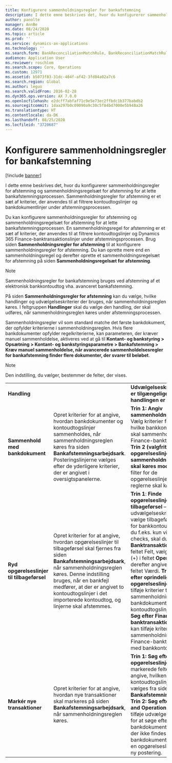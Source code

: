 ```yaml
---
title: Konfigurere sammenholdningsregler for bankafstemning
description: I dette emne beskrives det, hvor du konfigurerer sammenholdningsregler for afstemning og sammenholdningsregelsæt for afstemning for at lette bankafstemningsprocessen. Sammenholdningsregler for afstemning er et sæt af kriterier, der anvendes til at filtrere kontoudtogslinjer og bankdokumentlinjer under afstemningsprocessen.
author: panolte
manager: AnnBe
ms.date: 08/24/2020
ms.topic: article
ms.prod: ''
ms.service: dynamics-ax-applications
ms.technology: ''
ms.search.form: BankReconciliationMatchRule, BankReconciliationMatchRuleSet
audience: Application User
ms.reviewer: roschlom
ms.search.scope: Core, Operations
ms.custom: 12971
ms.assetid: b5073f83-31dc-404f-af42-3fd84a02a7c6
ms.search.region: Global
ms.author: leguo
ms.search.validFrom: 2016-02-28
ms.dyn365.ops.version: AX 7.0.0
ms.openlocfilehash: e2dcff7abfaf71c9e5e73ec2ffbdc1b377babdb2
ms.sourcegitcommit: 1daa297b0c09090a9c30c5f84bd7000e5b948a26
ms.translationtype: HT
ms.contentlocale: da-DK
ms.lasthandoff: 08/25/2020
ms.locfileid: "3720687"
---
```

# <a name="set-up-bank-reconciliation-matching-rules"></a>Konfigurere sammenholdningsregler for bankafstemning

[!include [banner](../includes/banner.md)]

I dette emne beskrives det, hvor du konfigurerer sammenholdningsregler for afstemning og sammenholdningsregelsæt for afstemning for at lette bankafstemningsprocessen. Sammenholdningsregler for afstemning er et sæt af kriterier, der anvendes til at filtrere kontoudtogslinjer og bankdokumentlinjer under afstemningsprocessen.

Du kan konfigurere sammenholdningsregler for afstemning og sammenholdningsregelsæt for afstemning for at lette bankafstemningsprocessen. En sammenholdningsregel for afstemning er et sæt af kriterier, der anvendes til at filtrere kontoudtogslinjer og Dynamics 365 Finance-banktransaktionslinjer under afstemningsprocessen. Brug siden **Sammenholdningsregler for afstemning** til at konfigurere sammenholdningsregler for afstemning. Du kan oprette mere end en sammenholdningsregel og derefter oprette et sammenholdningsregelsæt for afstemning på siden **Sammenholdningsregelsæt for afstemning**. 

> [!NOTE] 
> Sammenholdningsregler for bankafstemning bruges ved afstemning af et elektronisk bankkontoudtog vha. avanceret bankafstemning. 

På siden **Sammenholdningsregler for afstemning** kan du vælge, hvilke handlinger og udvælgelseskriterier der bruges, når sammenholdningsreglen køres. I feltgruppen **Handlinger** skal du vælge den handling, der skal udføres, når sammenholdningsreglen køres under afstemningsprocessen.  

Sammenholdningsregler vil som standard matche det første bankdokument, der opfylder kriterierne i sammenholdningsreglen. Hvis flere bankdokumenter opfylder regelkriterierne, kan parameteren, der kræver manuel sammenholdelse, aktiveres ved at gå til **Kontant- og bankstyring > Opsætning > Kontant- og bankstyringsparametre > Bankafstemning > Kræv manuel sammenholdelse, når avancerede sammenholdelsesregler for bankafstemning finder flere dokumenter, der svarer til beløbet**.

> [!NOTE] 
> Den indstilling, du vælger, bestemmer de felter, der vises.

|                                    |                                                                                                                                                                                                                                                                                                               |                                                                                                                                                                                                                                                                                                                                                                                                                                                                                                                                                                                                                                  |
|------------------------------------|---------------------------------------------------------------------------------------------------------------------------------------------------------------------------------------------------------------------------------------------------------------------------------------------------------------|----------------------------------------------------------------------------------------------------------------------------------------------------------------------------------------------------------------------------------------------------------------------------------------------------------------------------------------------------------------------------------------------------------------------------------------------------------------------------------------------------------------------------------------------------------------------------------------------------------------------------------|
| **Handling**                         |                                                                                                                                                                                                                                                                                                               | **Udvælgelseskriterier, der er tilgængelige, når handlingen er markeret**                                                                                                                                                                                                                                                                                                                                                                                                                                                                                                                                                                         |
| **Sammenhold med bankdokument**       | Opret kriterier for at angive, hvordan bankdokumenter og kontoudtogslinjer sammenholdes, når sammenholdningsreglen køres fra siden **Bankafstemningsarbejdsark**. Posteringslinjerne vælges efter de yderligere kriterier, der er angivet i oversigtspanelerne.                                | **Trin 1: Angiv sammenholdningsreglen** – Vælg kriterier for at angive, hvilke bankkontoudtog der skal sammenholdes med Finance-banktransaktioner. **Trin 2 (valgfrit): Vælg de opgørelseslinjer, som sammenholdningsregler skal køres mod:**  Anvend et filter for de opgørelseslinjer, som reglerne skal køres mod.                                                                                                                                                                                                                                                                                                               |
| **Ryd opgørelseslinjer til tilbageførsel** | Opret kriterier for at angive, hvordan opgørelseslinjer til tilbageførsel skal fjernes fra siden **Bankafstemningsarbejdsark**, når sammenholdningsreglen køres. Denne indstilling bruges, når en bankfejl medfører, at der er angivet to kontoudtogslinjer i det importerede kontoudtog, og linjerne skal afstemmes. | **Trin 1**: **Finde opgørelseslinjer til tilbageførsel** – Tilføj udvælgelseskriterier for at vælge tilbageførselslinjer for bankkontoudtog. Hvis du f.eks. kun vil vælge checks, skal du markere **Banktransaktionskode** i feltet Felt, vælge plustegnet (+) i feltet **Operatør** og derefter angive **Checks** i feltet Værdi. **Trin 2: Søg efter oprindelige opgørelseslinjer** – Du kan tilføje kriterier til sammenholdning af bankdokumentlinjer med kontoudtogslinjer. **Trin 3: Søg efter Finance-banktransaktioner** – Du kan tilføje kriterier til sammenholdning af Finance-banktransaktioner med bankkontoudtogslinjer. |
| **Markér nye transaktioner**          | Opret kriterier for at angive, hvordan nye transaktioner skal markeres på siden **Bankafstemningsarbejdsark**, når sammenholdningsreglen køres.                                                                                                                                                                 | **Trin 1: Søg efter opgørelseslinjer**– Tilføj markerede felter for at angive, hvilken kontoudtogslinjer der skal vælges fra siden **Bankafstemningsregneark**. **Trin 2: Søg efter Finance and Operations** – Du kan tilføje udvælgelseskriterier for at søge efter bankdokumentlinjer. Hvis der ikke findes noget bankdokument, markeres en opgørelseslinje som en ny postering.                                                                                                                                                                                                                                             |
